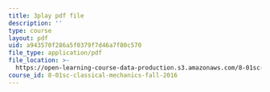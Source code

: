 ```yaml
---
title: 3play pdf file
description: ''
type: course
layout: pdf
uid: a943570f286a5f0379f7d46a7f80c570
file_type: application/pdf
file_location: >-
  https://open-learning-course-data-production.s3.amazonaws.com/8-01sc-classical-mechanics-fall-2016/a943570f286a5f0379f7d46a7f80c570_xxGA-7soXiw.pdf
course_id: 8-01sc-classical-mechanics-fall-2016
---
```

